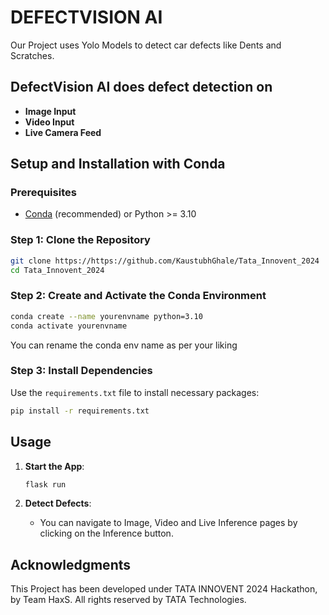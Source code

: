 # DEFECTVISION AI

Our Project uses Yolo Models to detect car defects like Dents and Scratches.

## DefectVision AI does defect detection on

- **Image Input**
- **Video Input**
- **Live Camera Feed**

## Setup and Installation with Conda

### Prerequisites

- [Conda](https://docs.conda.io/en/latest/miniconda.html) (recommended) or Python >= 3.10

### Step 1: Clone the Repository

```bash
git clone https://https://github.com/KaustubhGhale/Tata_Innovent_2024
cd Tata_Innovent_2024
```

### Step 2: Create and Activate the Conda Environment

```bash
conda create --name yourenvname python=3.10
conda activate yourenvname
```
You can rename the conda env name as per your liking

### Step 3: Install Dependencies

Use the `requirements.txt` file to install necessary packages:

```bash
pip install -r requirements.txt
```

## Usage

1. **Start the App**:

   ```bash
   flask run
   ```

2. **Detect Defects**:
   - You can navigate to Image, Video and Live Inference pages by clicking on the Inference button.

## Acknowledgments

This Project has been developed under TATA INNOVENT 2024 Hackathon, by Team HaxS.
All rights reserved by TATA Technologies.